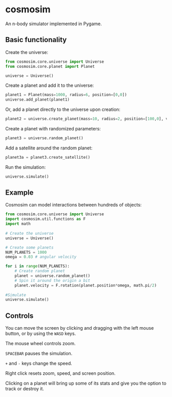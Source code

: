 # cosmosim
 
An n-body simulator implemented in Pygame. 

## Basic functionality

Create the universe:

```python
from cosmosim.core.universe import Universe 
from cosmosim.core.planet import Planet

universe = Universe()
```

Create a planet and add it to the universe:

```python
planet1 = Planet(mass=1000, radius=6, position=[0,0])
universe.add_planet(planet1)
```

Or, add a planet directly to the universe upon creation:

```python
planet2 = universe.create_planet(mass=10, radius=2, position=[100,0], velocity=[0,2])
```

Create a planet with randomized parameters:

```python
planet3 = universe.random_planet()
```

Add a satellite around the random planet:

```python
planet3a = planet3.create_satellite()
```

Run the simulation:

```python
universe.simulate()
```
## Example

Cosmosim can model interactions between hundreds of objects:

```python
from cosmosim.core.universe import Universe
import cosmosim.util.functions as F
import math
 
# Create the universe
universe = Universe()

# Create some planets
NUM_PLANETS = 1000
omega = 0.03 # angular velocity

for i in range(NUM_PLANETS):
    # Create random planet
    planet = universe.random_planet()
    # Spin it around the origin a bit
    planet.velocity = F.rotation(planet.position*omega, math.pi/2)
   
#Simulate
universe.simulate()
```

## Controls

You can move the screen by clicking and dragging with the left mouse button, or by using the `WASD` keys.

The mouse wheel controls zoom.

`SPACEBAR` pauses the simulation.

`+` and `-` keys change the speed.

Right click resets zoom, speed, and screen position.

Clicking on a planet will bring up some of its stats and give you the option to track or destroy it.
